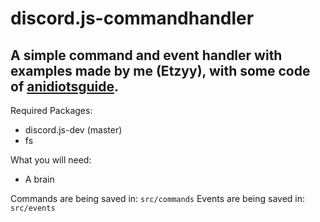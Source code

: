 # discord.js-commandhandler
## A simple command and event handler with examples made by me (Etzyy), with some code of [anidiotsguide](https://anidiotsguide_old.gitbooks.io/discord-js-bot-guide/coding-guides/a-basic-command-handler.html).

Required Packages: 
- discord.js-dev (master)
- fs

What you will need:
- A brain

Commands are being saved in: `src/commands`
Events are being saved in: `src/events`
